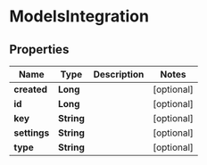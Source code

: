 
# ModelsIntegration

## Properties
Name | Type | Description | Notes
------------ | ------------- | ------------- | -------------
**created** | **Long** |  |  [optional]
**id** | **Long** |  |  [optional]
**key** | **String** |  |  [optional]
**settings** | **String** |  |  [optional]
**type** | **String** |  |  [optional]



